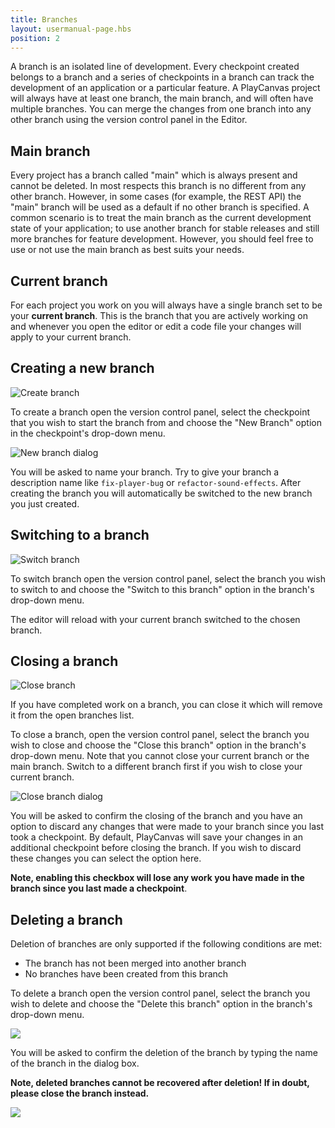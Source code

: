```yaml
---
title: Branches
layout: usermanual-page.hbs
position: 2
---
```


A branch is an isolated line of development. Every checkpoint created belongs to a branch and a series of checkpoints in a branch can track the development of an application or a particular feature. A PlayCanvas project will always have at least one branch, the main branch, and will often have multiple branches. You can merge the changes from one branch into any other branch using the version control panel in the Editor.

## Main branch

Every project has a branch called "main" which is always present and cannot be deleted. In most respects this branch is no different from any other branch. However, in some cases (for example, the REST API) the "main" branch will be used as a default if no other branch is specified. A common scenario is to treat the main branch as the current development state of your application; to use another branch for stable releases and still more branches for feature development. However, you should feel free to use or not use the main branch as best suits your needs.

## Current branch

For each project you work on you will always have a single branch set to be your **current branch**. This is the branch that you are actively working on and whenever you open the editor or edit a code file your changes will apply to your current branch.

## Creating a new branch

![Create branch][1]

To create a branch open the version control panel, select the checkpoint that you wish to start the branch from and choose the "New Branch" option in the checkpoint's drop-down menu.

![New branch dialog][2]

You will be asked to name your branch. Try to give your branch a description name like `fix-player-bug` or `refactor-sound-effects`. After creating the branch you will automatically be switched to the new branch you just created.

## Switching to a branch

![Switch branch][3]

To switch branch open the version control panel, select the branch you wish to switch to and choose the "Switch to this branch" option in the branch's drop-down menu.

The editor will reload with your current branch switched to the chosen branch.

## Closing a branch

![Close branch][4]

If you have completed work on a branch, you can close it which will remove it from the open branches list.

To close a branch, open the version control panel, select the branch you wish to close and choose the "Close this branch" option in the branch's drop-down menu. Note that you cannot close your current branch or the main branch. Switch to a different branch first if you wish to close your current branch.

![Close branch dialog][5]

You will be asked to confirm the closing of the branch and you have an option to discard any changes that were made to your branch since you last took a checkpoint. By default, PlayCanvas will save your changes in an additional checkpoint before closing the branch. If you wish to discard these changes you can select the option here.

**Note, enabling this checkbox will lose any work you have made in the branch since you last made a checkpoint**.

## Deleting a branch

Deletion of branches are only supported if the following conditions are met:

- The branch has not been merged into another branch
- No branches have been created from this branch

To delete a branch open the version control panel, select the branch you wish to delete and choose the "Delete this branch" option in the branch's drop-down menu.

![][delete-branch]

You will be asked to confirm the deletion of the branch by typing the name of the branch in the dialog box.

**Note, deleted branches cannot be recovered after deletion! If in doubt, please close the branch instead.**

![][delete-branch-dialog]

[1]: /images/user-manual/version-control/new-branch.jpg
[2]: /images/user-manual/version-control/new-branch-dialog.jpg
[3]: /images/user-manual/version-control/switch-branch.jpg
[4]: /images/user-manual/version-control/close-branch.jpg
[5]: /images/user-manual/version-control/close-branch-dialog.jpg
[delete-branch]:  /images/user-manual/version-control/delete-branch.png
[delete-branch-dialog]:  /images/user-manual/version-control/delete-branch-dialog.png
